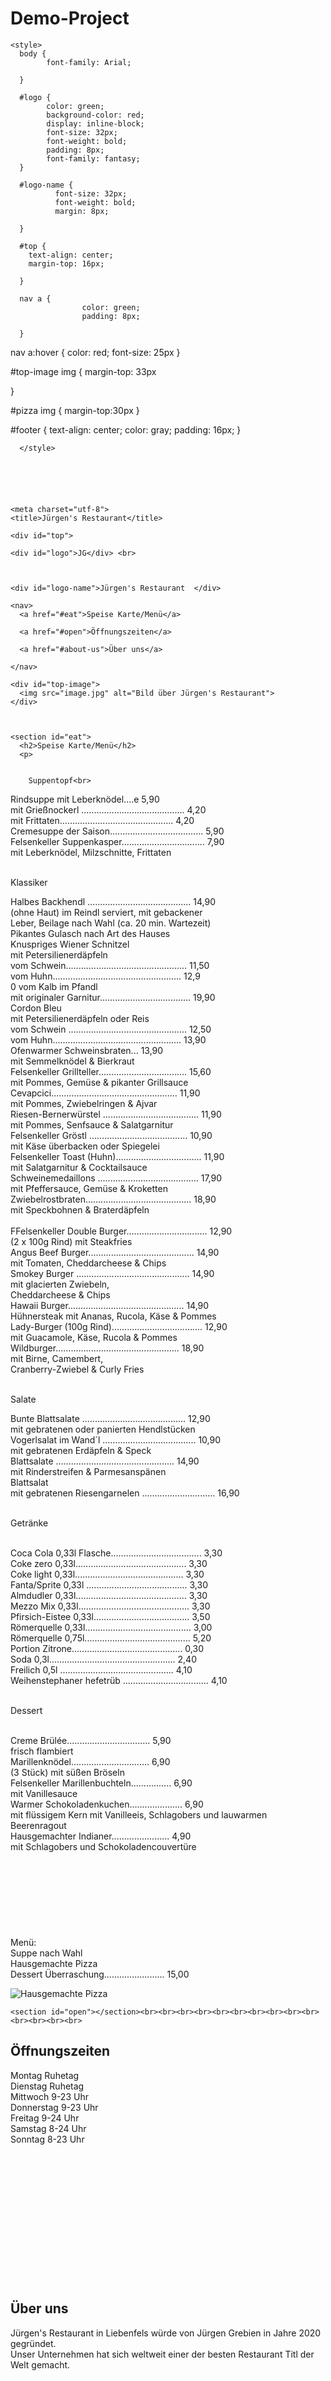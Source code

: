 # Demo-Project



<html lang="de" dir="ltr">

  <head>

    <style>
      body {
            font-family: Arial;

      }

      #logo {
            color: green;
            background-color: red;
            display: inline-block;
            font-size: 32px;
            font-weight: bold;
            padding: 8px;
            font-family: fantasy;
      }

      #logo-name {
              font-size: 32px;
              font-weight: bold;
              margin: 8px;

      }

      #top {
        text-align: center;
        margin-top: 16px;

      }

      nav a {
                    color: green;
                    padding: 8px;

      }
nav a:hover {
            color: red;
            font-size: 25px
}

#top-image img {
                margin-top: 33px

}

#pizza img {
                margin-top:30px
}


#footer {
        text-align: center;
        color: gray;
        padding: 16px;
}


      </style>






    <meta charset="utf-8">
    <title>Jürgen's Restaurant</title>
  </head>
  <body>

    <div id="top">

    <div id="logo">JG</div> <br>



    <div id="logo-name">Jürgen's Restaurant  </div>

    <nav>
      <a href="#eat">Speise Karte/Menü</a>

      <a href="#open">Öffnungszeiten</a>

      <a href="#about-us">Über uns</a>

    </nav>

    <div id="top-image">
      <img src="image.jpg" alt="Bild über Jürgen's Restaurant">
    </div>



    <section id="eat">
      <h2>Speise Karte/Menü</h2>
      <p>


        Suppentopf<br>

Rindsuppe mit Leberknödel....e 5,90<br>
mit Grießnockerl ......................................... 4,20<br>
mit Frittaten............................................. 4,20<br>
Cremesuppe der Saison..................................... 5,90<br>
Felsenkeller Suppenkasper................................. 7,90<br>
mit Leberknödel, Milzschnitte, Frittaten<br><br>

Klassiker<br>

Halbes Backhendl ......................................... 14,90<br>
(ohne Haut) im Reindl serviert, mit gebackener<br>
Leber, Beilage nach Wahl (ca. 20 min. Wartezeit)<br>
Pikantes Gulasch nach Art des Hauses<br>
Knuspriges Wiener Schnitzel<br>
mit Petersilienerdäpfeln<br>
vom Schwein................................................ 11,50<br>
vom Huhn................................................... 12,9<br>0
vom Kalb im Pfandl<br>
mit originaler Garnitur.................................... 19,90<br>
Cordon Bleu<br>
mit Petersilienerdäpfeln oder Reis<br>
vom Schwein ............................................... 12,50<br>
vom Huhn................................................... 13,90<br>
Ofenwarmer Schweinsbraten... 13,90<br>
mit Semmelknödel & Bierkraut<br>
Felsenkeller Grillteller................................... 15,60<br>
mit Pommes, Gemüse & pikanter Grillsauce<br>
Cevapcici.................................................. 11,90<br>
mit Pommes, Zwiebelringen & Ajvar<br>
Riesen-Bernerwürstel ...................................... 11,90<br>
mit Pommes, Senfsauce & Salatgarnitur<br>
Felsenkeller Gröstl ....................................... 10,90<br>
mit Käse überbacken oder Spiegelei<br>
Felsenkeller Toast (Huhn).................................. 11,90<br>
mit Salatgarnitur & Cocktailsauce<br>
Schweinemedaillons ........................................ 17,90<br>
mit Pfeffersauce, Gemüse & Kroketten<br>
Zwiebelrostbraten.......................................... 18,90<br>
mit Speckbohnen & Braterdäpfeln<br><br>
FFelsenkeller Double Burger................................ 12,90<br>
(2 x 100g Rind) mit Steakfries<br>
Angus Beef Burger.......................................... 14,90<br>
mit Tomaten, Cheddarcheese & Chips<br>
Smokey Burger ............................................. 14,90<br>
mit glacierten Zwiebeln,<br>
Cheddarcheese & Chips<br>
Hawaii Burger.............................................. 14,90<br>
Hühnersteak mit Ananas, Rucola, Käse & Pommes<br>
Lady-Burger (100g Rind).................................... 12,90<br>
mit Guacamole, Käse, Rucola & Pommes<br>
Wildburger................................................. 18,90<br>
mit Birne, Camembert,<br>
Cranberry-Zwiebel & Curly Fries<br><br>

Salate<br>

Bunte Blattsalate ......................................... 12,90<br>
mit gebratenen oder panierten Hendlstücken<br>
Vogerlsalat im Wand´l ..................................... 10,90<br>
mit gebratenen Erdäpfeln & Speck<br>
Blattsalate ............................................... 14,90<br>
mit Rinderstreifen & Parmesanspänen<br>
Blattsalat<br>
mit gebratenen Riesengarnelen ............................. 16,90<br><br>

Getränke<br><br>

Coca Cola 0,33l Flasche.................................... 3,30<br>
Coke zero 0,33l............................................ 3,30<br>
Coke light 0,33l........................................... 3,30<br>
Fanta/Sprite 0,33l ........................................ 3,30<br>
Almdudler 0,33l............................................ 3,30<br>
Mezzo Mix 0,33l............................................ 3,30<br>
Pfirsich-Eistee 0,33l...................................... 3,50<br>
Römerquelle 0,33l.......................................... 3,00<br>
Römerquelle 0,75l.......................................... 5,20<br>
Portion Zitrone............................................ 0,30<br>
Soda 0,3l.................................................. 2,40<br>
Freilich 0,5l ............................................. 4,10<br>
Weihenstephaner hefetrüb .................................. 4,10<br><br>

Dessert<br><br>

Creme Brülée................................. 5,90<br>
frisch flambiert<br>
Marillenknödel............................... 6,90<br>
(3 Stück) mit süßen Bröseln<br>
Felsenkeller Marillenbuchteln................ 6,90<br>
mit Vanillesauce<br>
Warmer Schokoladenkuchen..................... 6,90<br>
mit flüssigem Kern mit Vanilleeis,
Schlagobers und lauwarmen Beerenragout<br>
Hausgemachter Indianer....................... 4,90<br>
mit Schlagobers und Schokoladencouvertüre<br><br><br><br><br><br><br><br><br>
Menü:<br>
Suppe nach Wahl<br>
Hausgemachte Pizza<br>
Dessert Überraschung........................ 15,00<br>

  <div id="pizza">
  <img src="pizza.jpg" alt="Hausgemachte Pizza"
  </section>
</div>

    <section id="open"></section><br><br><br><br><br><br><br><br><br><br><br><br><br><br>
<h2><b>Öffnungszeiten</b></h2>
<p>Montag            Ruhetag<br>
Dienstag          Ruhetag<br>
Mittwoch          9-23 Uhr<br>
Donnerstag        9-23 Uhr<br>
Freitag           9-24 Uhr<br>
Samstag           8-24 Uhr<br>
Sonntag           8-23 Uhr<br><br><br><br><br><br><br><br><br><br><br><br><br><br></p>
    <section id="about-us"></section>
<h2><b>Über uns</b></h2>
Jürgen's Restaurant in Liebenfels würde von Jürgen Grebien in Jahre 2020 gegründet.<br>
Unser Unternehmen hat sich weltweit einer der besten Restaurant Titl der Welt gemacht.<br><br><br><br><br><br><br><br><br><br><br><br><br><br></p>
  </div><div id="footer">
          Copyright 2020 | Jürgen Grebien


